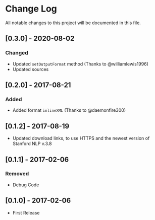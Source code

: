 # Change Log
All notable changes to this project will be documented in this file.

## [0.3.0] - 2020-08-02
### Changed
- Updated `setOutputFormat` method (Thanks to @williamlewis1996)
- Updated sources

## [0.2.0] - 2017-08-21
### Added
- Added format `inlineXML` (Thanks to @daemonfire300)

## [0.1.2] - 2017-08-19
- Updated download links, to use HTTPS and the newest version of Stanford NLP v.3.8

## [0.1.1] - 2017-02-06
### Removed
- Debug Code

## [0.1.0] - 2017-02-06
- First Release
